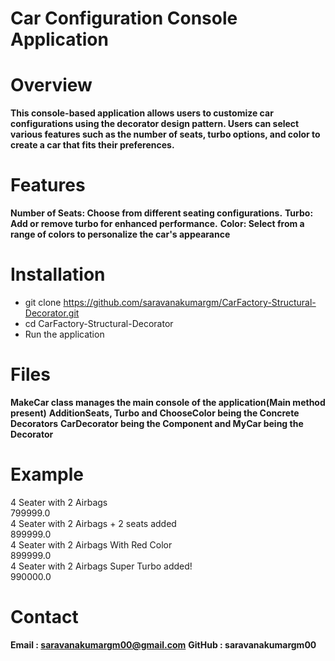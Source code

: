 # Car Configuration Console Application
# Overview
**This console-based application allows users to customize car configurations using the decorator design pattern. 
  Users can select various features such as the number of seats, turbo options, and color to create a car that fits their preferences.**

# Features
**Number of Seats: Choose from different seating configurations.**
**Turbo: Add or remove turbo for enhanced performance.**
**Color: Select from a range of colors to personalize the car's appearance**

# Installation
 - git clone https://github.com/saravanakumargm/CarFactory-Structural-Decorator.git
 - cd CarFactory-Structural-Decorator
 - Run the application

# Files
  **MakeCar class manages the main console of the application(Main method present)**
  **AdditionSeats, Turbo and ChooseColor being the Concrete Decorators**
  **CarDecorator being the Component and MyCar being the Decorator**

# Example
4 Seater with 2 Airbags<br/>
799999.0<br/>
4 Seater with 2 Airbags + 2 seats added<br/>
899999.0<br/>
4 Seater with 2 Airbags With Red Color<br/>
899999.0<br/>
4 Seater with 2 Airbags Super Turbo added!<br/>
990000.0<br/>

# Contact
  **Email : saravanakumargm00@gmail.com**
  **GitHub : saravanakumargm00**
